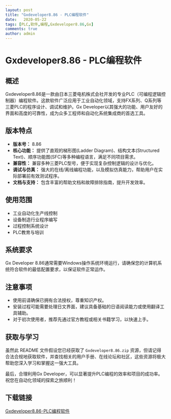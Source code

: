 ```yaml
---
layout: post
title: "Gxdeveloper8.86 - PLC编程软件"
date:   2020-05-22
tags: [PLC,软件,编程,Gxdeveloper8.86,Gx]
comments: true
author: admin
---
```

# Gxdeveloper8.86 - PLC编程软件

## 概述

Gxdeveloper8.86是一款由日本三菱电机株式会社开发的专业PLC（可编程逻辑控制器）编程软件。这款软件广泛应用于工业自动化领域，支持FX系列、Q系列等三菱PLC的程序设计、调试和维护。Gx Developer以其强大的功能、用户友好的界面和高度的可靠性，成为众多工程师和自动化系统集成商的首选工具。

## 版本特点

- **版本号：** 8.86
- **核心功能：** 提供了直观的梯形图(Ladder Diagram)、结构文本(Structured Text)、顺序功能图(SFC)等多种编程语言，满足不同项目需求。
- **兼容性：** 兼容多种三菱PLC型号，便于实现复杂控制逻辑的设计与优化。
- **调试与仿真：** 强大的在线/离线编程功能，以及模拟仿真能力，帮助用户在实际部署前有效测试程序。
- **文档与支持：** 包含丰富的帮助文档和故障排除指南，提升开发效率。

## 使用范围

- 工业自动化生产线控制
- 设备制造行业程序编写
- 过程控制系统设计
- PLC教育与培训

## 系统要求

Gx Developer 8.86通常需要Windows操作系统环境运行，请确保您的计算机系统符合软件的最低配置要求，以保证软件正常运作。

## 注意事项

- 使用前请确保已拥有合法授权，尊重知识产权。
- 安装过程可能需要处理日文界面，建议具备基础的日语阅读能力或使用翻译工具辅助。
- 对于初次使用者，推荐先通过官方教程或相关书籍学习，以快速上手。

## 获取与学习

虽然此 README 文件假设您已经获取了 `Gxdeveloper8.86.zip` 资源，但请记得合法合规地获取软件，并查找相关的用户手册、在线论坛和社区，这些资源将极大帮助您深入学习和掌握这一强大工具。

最后，合理利用Gx Developer，可以显著提升PLC编程的效率和项目的成功率。祝您在自动化领域的探索之旅顺利！

## 下载链接

[Gxdeveloper8.86-PLC编程软件](https://pan.quark.cn/s/a1319a6c8842)
